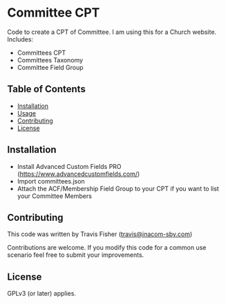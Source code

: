 # Committee CPT

Code to create a CPT of Committee.  I am using this for a Church website.  Includes:

- Committees CPT
- Committees Taxonomy
- Committee Field Group

## Table of Contents

- [Installation](#installation)
- [Usage](#usage)
- [Contributing](#contributing)
- [License](#license)

## Installation

- Install Advanced Custom Fields PRO (https://www.advancedcustomfields.com/)
- Import committees.json
- Attach the ACF/Membership Field Group to your CPT if you want to list your Committee Members

## Contributing

This code was written by Travis Fisher (travis@inacom-sby.com)

Contributions are welcome.  If you modify this code for a common use scenario feel free to submit your improvements.

## License

GPLv3 (or later) applies.

